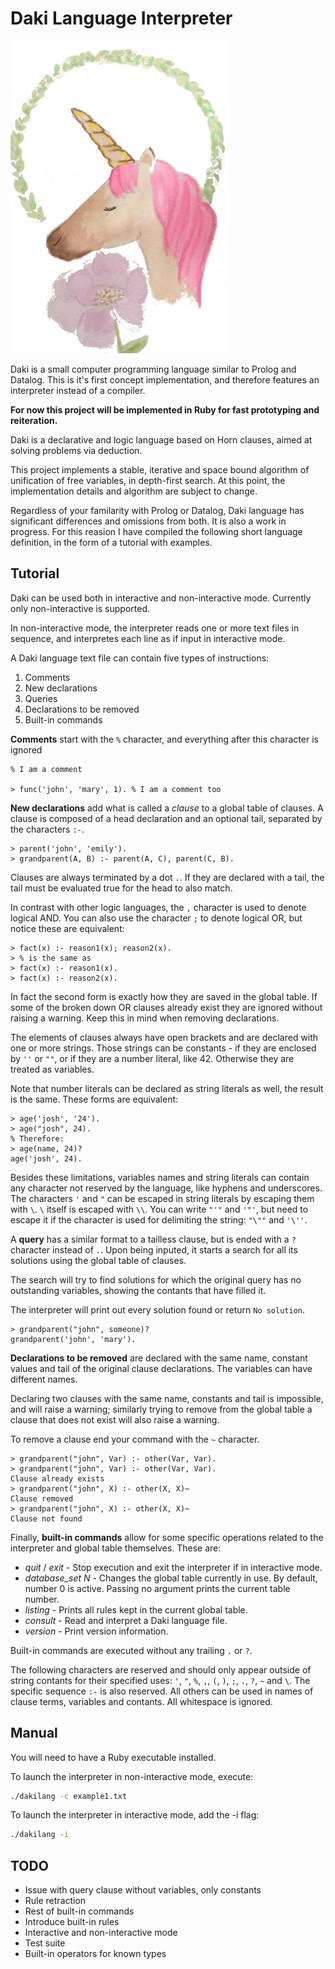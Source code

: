 # Daki Language Interpreter

![Dakilang mascot](/img/mascot.jpeg)

Daki is a small computer programming language similar to Prolog and Datalog. This is it's first concept implementation, and therefore features an interpreter instead of a compiler.

**For now this project will be implemented in Ruby for fast prototyping and reiteration.**

Daki is a declarative and logic language based on Horn clauses, aimed at solving problems via deduction.

This project implements a stable, iterative and space bound algorithm of unification of free variables, in depth-first search. At this point, the implementation details and algorithm are subject to change.

Regardless of your familarity with Prolog or Datalog, Daki language has significant differences and omissions from both. It is also a work in progress. For this reasion I have compiled the following short language definition, in the form of a tutorial with examples.

## Tutorial

Daki can be used both in interactive and non-interactive mode. Currently only non-interactive is supported.

In non-interactive mode, the interpreter reads one or more text files in sequence, and interpretes each line as if input in interactive mode.

A Daki language text file can contain five types of instructions:

1. Comments
2. New declarations
3. Queries
4. Declarations to be removed
5. Built-in commands

**Comments** start with the `%` character, and everything after this character is ignored

```
% I am a comment

> func('john', 'mary', 1). % I am a comment too
```

**New declarations** add what is called a _clause_ to a global table of clauses. A clause is composed of a head declaration and an optional tail, separated by the characters `:-`.

```
> parent('john', 'emily').
> grandparent(A, B) :- parent(A, C), parent(C, B).
```

Clauses are always terminated by a dot `.`. If they are declared with a tail, the tail must be evaluated true for the head to also match.

In contrast with other logic languages, the `,` character is used to denote logical AND. You can also use the character `;` to denote logical OR, but notice these are equivalent:

```
> fact(x) :- reason1(x); reason2(x).
> % is the same as
> fact(x) :- reason1(x).
> fact(x) :- reason2(x).
```

In fact the second form is exactly how they are saved in the global table. If some of the broken down OR clauses already exist they are ignored without raising a warning. Keep this in mind when removing declarations.

The elements of clauses always have open brackets and are declared with one or more strings. Those strings can be
constants - if they are enclosed by `''` or `""`, or if they are a number literal, like 42. Otherwise they are treated as variables.

Note that number literals can be declared as string literals as well, the result is the same. These forms are equivalent:

```
> age('josh', '24').
> age("josh", 24).
% Therefore:
> age(name, 24)?
age('josh', 24).
```

Besides these limitations, variables names and string literals can contain any character not reserved by the language, like hyphens and underscores. The characters `'` and `"` can be escaped in string literals by escaping them with `\`. `\` itself is escaped with `\\`. You can write `"'"` and `'"'`, but need to escape it if the character is used for delimiting the string: `"\""` and `'\''`.

A **query** has a similar format to a tailless clause, but is ended with a `?` character instead of `.`. Upon being inputed, it starts a search for all its solutions using the global table of clauses.

The search will try to find solutions for which the original query has no outstanding variables, showing the contants that have filled it.

The interpreter will print out every solution found or return `No solution`.

```
> grandparent("john", someone)?
grandparent('john', 'mary').
```

**Declarations to be removed** are declared with the same name, constant values and tail of the original clause declarations. The variables can have different names.

Declaring two clauses with the same name, constants and tail is impossible, and will raise a warning; similarly trying to remove from the global table a clause that does not exist will also raise a warning.

To remove a clause end your command with the `~` character.

```
> grandparent("john", Var) :- other(Var, Var).
> grandparent("john", Var) :- other(Var, Var).
Clause already exists
> grandparent("john", X) :- other(X, X)~
Clause removed
> grandparent("john", X) :- other(X, X)~
Clause not found
```

Finally, **built-in commands** allow for some specific operations related to the interpreter and global table themselves. These are:

- _quit_ / _exit_ - Stop execution and exit the interpreter if in interactive mode.
- _database_set N_ - Changes the global table currently in use. By default, number 0 is active. Passing no argument prints the current table number.
- _listing_ - Prints all rules kept in the current global table.
- _consult_ - Read and interpret a Daki language file.
- _version_ - Print version information.

Built-in commands are executed without any trailing `.` or `?`.

The following characters are reserved and should only appear outside of string contants for their specified uses: `'`, `"`, `%`, `,`, `(`, `)`, `;`, `.`, `?`, `~` and `\`. The specific sequence `:-` is also reserved. All others can be used in names of clause terms, variables and contants. All whitespace is ignored.

## Manual

You will need to have a Ruby executable installed.

To launch the interpreter in non-interactive mode, execute:

```sh
./dakilang -c example1.txt
```

To launch the interpreter in interactive mode, add the -i flag:

```sh
./dakilang -i
```

## TODO

- Issue with query clause without variables, only constants
- Rule retraction
- Rest of built-in commands
- Introduce built-in rules
- Interactive and non-interactive mode
- Test suite
- Built-in operators for known types
